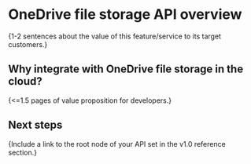 # OneDrive file storage API overview

{1-2 sentences about the value of this feature/service to its target customers.} 

## Why integrate with OneDrive file storage in the cloud?

{<=1.5 pages of value proposition for developers.}

## Next steps

{Include a link to the root node of your API set in the v1.0 reference section.}
